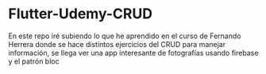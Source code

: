 # Flutter-Udemy-CRUD
En este repo iré subiendo lo que he aprendido en el curso de Fernando Herrera donde se hace distintos ejercicios del CRUD para manejar información, se llega ver una app interesante de fotografías usando firebase y el patrón bloc
